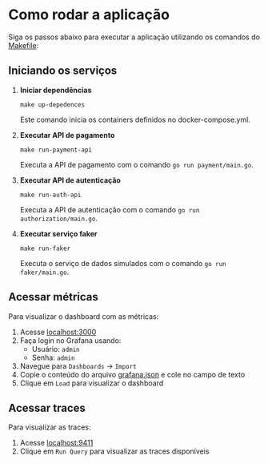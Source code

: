 # Como rodar a aplicação

Siga os passos abaixo para executar a aplicação utilizando os comandos do [Makefile](https://github.com/GeovaneCavalcante/go-otel/blob/main/Makefile):

## Iniciando os serviços

1. **Iniciar dependências**
   ```
   make up-depedences
   ```
   Este comando inicia os containers definidos no docker-compose.yml.

2. **Executar API de pagamento**
   ```
   make run-payment-api
   ```
   Executa a API de pagamento com o comando `go run payment/main.go`.

3. **Executar API de autenticação**
   ```
   make run-auth-api
   ```
   Executa a API de autenticação com o comando `go run authorization/main.go`.

4. **Executar serviço faker**
   ```
   make run-faker
   ```
   Executa o serviço de dados simulados com o comando `go run faker/main.go`.

## Acessar métricas

Para visualizar o dashboard com as métricas:

1. Acesse [localhost:3000](http://localhost:3000)
2. Faça login no Grafana usando:
   - Usuário: `admin`
   - Senha: `admin`
3. Navegue para `Dashboards` → `Import`
4. Copie o conteúdo do arquivo [grafana.json](https://github.com/GeovaneCavalcante/go-otel/blob/main/docs/dashes/grafana.json) e cole no campo de texto
5. Clique em `Load` para visualizar o dashboard

## Acessar traces

Para visualizar as traces:

1. Acesse [localhost:9411](http://localhost:9411)
2. Clique em `Run Query` para visualizar as traces disponíveis
